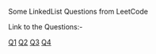 Some LinkedList Questions from LeetCode

Link to the Questions:-

[Q1](https://leetcode.com/problems/add-two-numbers/) [Q2](https://leetcode.com/problems/linked-list-cycle/) [Q3](https://leetcode.com/problems/palindrome-linked-list/) [Q4](https://leetcode.com/problems/remove-linked-list-elements/)
